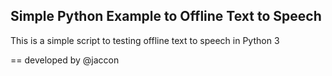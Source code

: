 ## Simple Python Example to Offline Text to Speech
This is a simple script to testing offline text to speech in Python 3

== developed by @jaccon

